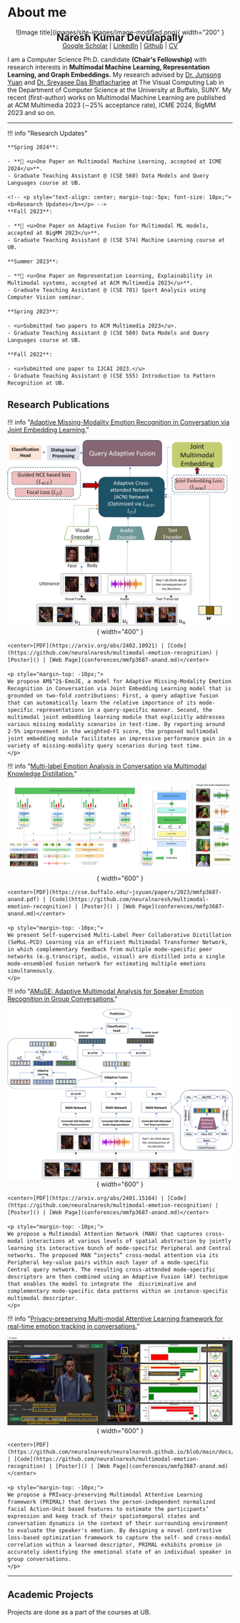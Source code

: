 # About me

<figure markdown="1" style="margin:0 auto; text-align: center;">
![Image title](images/site-images/image-modified.png){ width="200" }
</figure>

<p style="text-align: center; margin-top:-10px; font-size: 22px;"><b>Naresh Kumar Devulapally</b></p>

<p style="text-align: center; margin-top:-25px;"><a href="https://scholar.google.com/citations?hl=en&user=20vLrzMAAAAJ" target = "_blank">Google Scholar</a> | <a href="https://www.linkedin.com/in/nareshdevulapally" target = "_blank">LinkedIn</a> | <a href="https://github.com/neuralnaresh" target = "_blank">Github</a> | <a href="https://github.com/neuralnaresh/neuralnaresh.github.io/blob/main/docs/documents/Research-CV.pdf" target = "_blank">CV</a></p>

I am a Computer Science Ph.D. candidate **(Chair's Fellowship)** with research interests in **Multimodal Machine Learning, Representation Learning, and Graph Embeddings.** My research advised by <a href="https://cse.buffalo.edu/~jsyuan/" target = "_blank">Dr. Junsong Yuan</a> and <a href="https://cse.buffalo.edu/~sreyasee/" target = "_blank">Dr. Sreyasee Das Bhattacharjee</a> at The Visual Computing Lab in the Department of Computer Science at the University at Buffalo, SUNY. My recent (first-author) works on Multimodal Machine Learning are published at ACM Multimedia 2023 (∼25% acceptance rate), ICME 2024, BigMM 2023 and so on.

<hr/>

!!! info "Research Updates"

    **Spring 2024**:

    - **🎉 <u>One Paper on Multimodal Machine Learning, accepted at ICME 2024</u>**.
    - Graduate Teaching Assistant @ (CSE 560) Data Models and Query Languages course at UB.

    <!-- <p style="text-align: center; margin-top:-5px; font-size: 18px;"><b>Research Updates</b></p> -->
    **Fall 2023**:

    - **🎉 <u>One Paper on Adaptive Fusion for Multimodal ML models, accepted at BigMM 2023</u>**.
    - Graduate Teaching Assistant @ (CSE 574) Machine Learning course at UB.

    **Summer 2023**:

    - **🎉 <u>One Paper on Representation Learning, Explainability in Multimodal systems, accepted at ACM Multimedia 2023</u>**.
    - Graduate Teaching Assistant @ (CSE 701) Sport Analysis using Computer Vision seminar.

    **Spring 2023**:

    - <u>Submitted two papers to ACM Multimedia 2023</u>.
    - Graduate Teaching Assistant @ (CSE 560) Data Models and Query Languages course at UB.

    **Fall 2022**:

    - <u>Submitted one paper to IJCAI 2023.</u>
    - Graduate Teaching Assistant @ (CSE 555) Introduction to Pattern Recognition at UB.

## Research Publications

<!-- <div>
<div style="float:center; margin-top:5px; padding-right: 18px">
<img src="../images/site-images/acm-prop.png" alt="Longtail boat in Thailand" width="500">

<p style="margin: 0; padding:0; text-align:center">| <a href= "#">GitHub</a> | <a href= "#">ArXiV</a> | <a href= "#">PDF</a> |</p>
</div> -->

!!! info "[Adaptive Missing-Modality Emotion Recognition in Conversation via Joint Embedding Learning.](conferences/mmfp3687-anand.md)"
    <figure markdown="1" style="margin:0 auto; text-align: center;">
    ![Image title](images/conferences/icme.jpeg){ width="400" }
    </figure>
    
    <center>[PDF](https://arxiv.org/abs/2402.10921) | [Code](https://github.com/neuralnaresh/multimodal-emotion-recognition) | [Poster]() | [Web Page](conferences/mmfp3687-anand.md)</center>

    <p style="margin-top: -10px;">
    We propose AM$^2$-EmoJE, a model for Adaptive Missing-Modality Emotion Recognition in Conversation via Joint Embedding Learning model that is grounded on two-fold contributions: First, a query adaptive fusion that can automatically learn the relative importance of its mode-specific representations in a query-specific manner. Second, the multimodal joint embedding learning module that explicitly addresses various missing modality scenarios in test-time. By reporting around 2-5% improvement in the weighted-F1 score, the proposed multimodal joint embedding module facilitates an impressive performance gain in a variety of missing-modality query scenarios during test time.
    </p>


!!! info "[Multi-label Emotion Analysis in Conversation via Multimodal Knowledge Distillation.](conferences/mmfp3687-anand.md)"
    <figure markdown="1" style="margin:0 auto; text-align: center;">
    ![Image title](images/conferences/acmmm.png){ width="600" }
    </figure>
    
    <center>[PDF](https://cse.buffalo.edu/~jsyuan/papers/2023/mmfp3687-anand.pdf) | [Code](https://github.com/neuralnaresh/multimodal-emotion-recognition) | [Poster]() | [Web Page](conferences/mmfp3687-anand.md)</center>

    <p style="margin-top: -10px;">
    We present Self-supervised Multi-Label Peer Collaborative Distillation (SeMuL-PCD) Learning via an efficient Multimodal Transformer Network, in which complementary feedback from multiple mode-specific peer networks (e.g.transcript, audio, visual) are distilled into a single mode-ensembled fusion network for estimating multiple emotions simultaneously.
    </p>

!!! info "[AMuSE: Adaptive Multimodal Analysis for Speaker Emotion Recognition in Group Conversations.](conferences/mmfp3687-anand.md)"
    <figure markdown="1" style="margin:0 auto; text-align: center;">
    ![Image title](images/conferences/bigmm.png){ width="600" }
    </figure>
    
    <center>[PDF](https://arxiv.org/abs/2401.15164) | [Code](https://github.com/neuralnaresh/multimodal-emotion-recognition) | [Poster]() | [Web Page](conferences/mmfp3687-anand.md)</center>

    <p style="margin-top: -10px;">
    We propose a Multimodal Attention Network (MAN) that captures cross-modal interactions at various levels of spatial abstraction by jointly learning its interactive bunch of mode-specific Peripheral and Central networks. The proposed MAN “injects” cross-modal attention via its Peripheral key-value pairs within each layer of a mode-specific Central query network. The resulting cross-attended mode-specific descriptors are then combined using an Adaptive Fusion (AF) technique that enables the model to integrate the  discriminative and complementary mode-specific data patterns within an instance-specific multimodal descriptor.
    </p>

!!! info "[Privacy-preserving Multi-modal Attentive Learning framework for real-time emotion tracking in conversations.](conferences/mmfp3687-anand.md)"
    <figure markdown="1" style="margin:0 auto; text-align: center;">
    ![Image title](images/conferences/primal.PNG){ width="600" }
    </figure>
    
    <center>[PDF](https://github.com/neuralnaresh/neuralnaresh.github.io/blob/main/docs/documents/primal.pdf) | [Code](https://github.com/neuralnaresh/multimodal-emotion-recognition) | [Poster]() | [Web Page](conferences/mmfp3687-anand.md)</center>

    <p style="margin-top: -10px;">
    We propose a PRIvacy-preserving Multimodal Attentive Learning framework (PRIMAL) that derives the person-independent normalized facial Action-Unit based features to estimate the participants’ expression and keep track of their spatiotemporal states and conversation dynamics in the context of their surrounding environment to evaluate the speaker's emotion. By designing a novel contrastive loss-based optimization framework to capture the self- and cross-modal correlation within a learned descriptor, PRIMAL exhibits promise in accurately identifying the emotional state of an individual speaker in group conversations.
    </p>
---
## Academic Projects

Projects are done as a part of the courses at UB.
